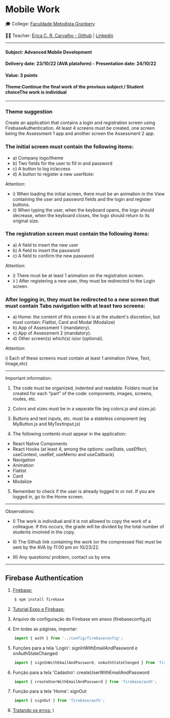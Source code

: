 # Mobile Work

🎓 College: [Faculdade Metodista Granbery](http://granbery.edu.br/)

👨‍🏫 Teacher: [Érica C. R. Carvalho - Github](https://github.com/ericacrcarvalho) | [Linkedin](https://www.linkedin.com/in/ericacrcarvalho/)


---
#### Subject: Advanced Mobile Development
#### Delivery date: 23/10/22 (AVA plataform) - Presentation date: 24/10/22
#### Value: 3 points
#### Theme:Continue the final work of the previous subject / Student choiceThe work is individual

---

### Theme suggestion

Create an application that contains a login and registration screen using FirebaseAuthentication. At least 4 screens must be created, one screen being the Assessment 1 app and another screen the Assessment 2 app.
 
### The initial screen must contain the following items:

- a) Company logo/theme
- b) Two fields for the user to fill in and password
- c) A button to log in/access
- d) A button to register a new userNote:

Attention:

- i) When loading the initial screen, there must be an animation in the View containing the user and password fields and the login and register buttons.
- ii) When typing the user, when the keyboard opens, the logo should decrease, when the keyboard closes, the logo should return to its original size. 

### The registration screen must contain the following items:

- a) A field to insert the new user
- b) A field to insert the password 
- c) A field to confirm the new password 

Attention:

- i) There must be at least 1 animation on the registration screen.
- ii ) After registering a new user, they must be redirected to the Login screen. 
 
### After logging in, they must be redirected to a new screen that must contain Tabs navigation with at least two screens:

- a) Home: the content of this screen it is at the student's discretion, but must contain: Flatlist, Card and Modal (Modalize)
- b) App of Assessment 1 (mandatory).
- c) App of Assessment 2 (mandatory).
- d) Other screen(s) which(s) is)or (optional).

Attention:

i) Each of these screens must contain at least 1 animation (View, Text, Image,etc)

-----

Important information:

1) The code must be organized, indented and readable. Folders must be created for each “part” of the code: components, images, screens, routes, etc.

2) Colors and sizes must be in a separate file (eg colors.js and sizes.js)

3) Buttons and text inputs, etc. must be a stateless component (eg MyButton.js and MyTextInput.js)

4) The following contents must appear in the application:

- React Native Components 
- React Hooks (at least 4, among the options: useState, useEffect, useContext, useRef, useMemo and useCallback) 
- Navigation 
- Animation 
- Flatlist 
- Card 
- Modalize

5) Remember to check if the user is already logged in or not. If you are logged in, go to the Home screen.

-----


Observations:

- I) The work is individual and it is not allowed to copy the work of a colleague. If this occurs, the grade will be divided by the total number of students involved in the copy.

- II) The Github link containing the work (or the compressed file) must be sent by the AVA by 11:00 pm on 10/23/22.

- III) Any questions/ problem, contact us by ema


----- 


## Firebase Authentication

1. [Firebase:](https://console.firebase.google.com/)

```bash
    $ npm install firebase
```

2. [Tutorial Expo e Firebase:](https://docs.expo.dev/guides/using-firebase/)

3. Arquivo de configuração do Firebase em anexo (firebaseconfig.js)

4. Em todas as páginas, importar:

```javascript
    import { auth } from '../config/firebaseconfig';
```

5. Funções para a tela 'Login': signInWithEmailAndPassword e onAuthStateChanged

```javascript
    import { signInWithEmailAndPassword, onAuthStateChanged } from 'firebase/auth';
```
6. Função para a tela 'Cadastro': createUserWithEmailAndPassword 

```javascript
    import { createUserWithEmailAndPassword } from 'firebase/auth';
```
7. Função para a tela 'Home': signOut

```javascript
    import { signOut } from 'firebase/auth';
```
8. [Tratando os erros:](https://gist.github.com/Albejr/a38cdeac247ef177986c99629680afb4)
)
